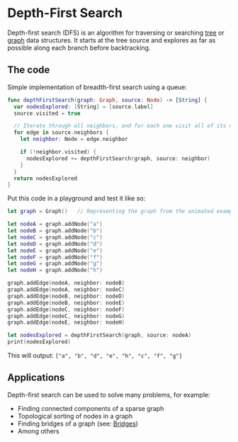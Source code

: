 # Depth-First Search

Depth-first search (DFS) is an algorithm for traversing or searching [tree](../Tree/) or [graph](../Graph/) data structures. It starts at the tree source and explores as far as possible along each branch before backtracking.

## The code

Simple implementation of breadth-first search using a queue:

```swift
func depthFirstSearch(graph: Graph, source: Node) -> [String] {
  var nodesExplored: [String] = [source.label]
  source.visited = true

  // Iterate through all neighbors, and for each one visit all of its neighbors
  for edge in source.neighbors {
    let neighbor: Node = edge.neighbor

    if (!neighbor.visited) {
      nodesExplored += depthFirstSearch(graph, source: neighbor)
    }
  }
  return nodesExplored
}
```

Put this code in a playground and test it like so:

```swift
let graph = Graph()   // Representing the graph from the animated example

let nodeA = graph.addNode("a")
let nodeB = graph.addNode("b")
let nodeC = graph.addNode("c")
let nodeD = graph.addNode("d")
let nodeE = graph.addNode("e")
let nodeF = graph.addNode("f")
let nodeG = graph.addNode("g")
let nodeH = graph.addNode("h")

graph.addEdge(nodeA, neighbor: nodeB)
graph.addEdge(nodeA, neighbor: nodeC)
graph.addEdge(nodeB, neighbor: nodeD)
graph.addEdge(nodeB, neighbor: nodeE)
graph.addEdge(nodeC, neighbor: nodeF)
graph.addEdge(nodeC, neighbor: nodeG)
graph.addEdge(nodeE, neighbor: nodeH)

let nodesExplored = depthFirstSearch(graph, source: nodeA)
print(nodesExplored)
```

This will output: `["a", "b", "d", "e", "h", "c", "f", "g"]`
   
## Applications

Depth-first search can be used to solve many problems, for example:

* Finding connected components of a sparse graph
* Topological sorting of nodes in a graph
* Finding bridges of a graph (see: [Bridges](https://en.wikipedia.org/wiki/Bridge_(graph_theory)#Bridge-finding_algorithm))
* Among others

